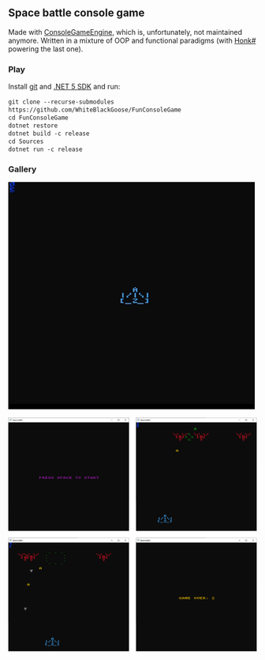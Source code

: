 ## Space battle console game

Made with [ConsoleGameEngine](https://github.com/ollelogdahl/ConsoleGameEngine),
which is, unfortunately, not maintained anymore. Written in a mixture of OOP and
functional paradigms (with [Honk#](https://github.com/WhiteBlackGoose/HonkSharp) powering
the last one).


### Play

Install [git](https://git-scm.com) and [.NET 5 SDK](https://dotnet.microsoft.com/download/dotnet/5.0) and run: 
```
git clone --recurse-submodules https://github.com/WhiteBlackGoose/FunConsoleGame
cd FunConsoleGame
dotnet restore
dotnet build -c release
cd Sources
dotnet run -c release
```

### Gallery

![gif](./Pics/game.gif)

![single image](./Pics/s.png)
